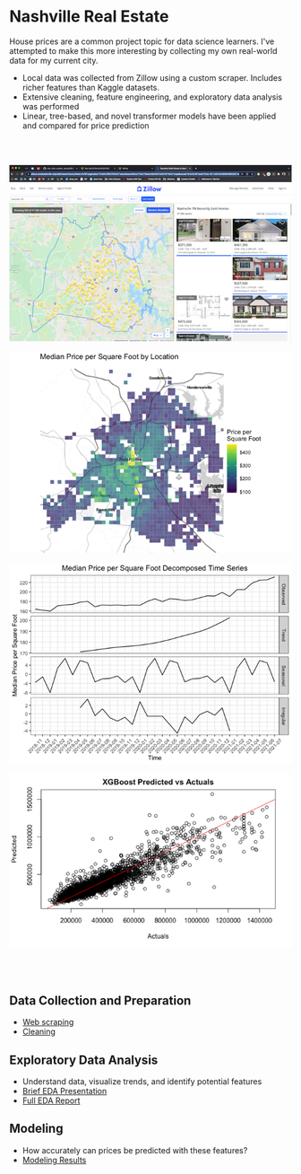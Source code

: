 # Nashville Real Estate

House prices are a common project topic for data science learners. I've attempted to make this more interesting by collecting my own real-world data for my current city.
- Local data was collected from Zillow using a custom scraper. Includes richer features than Kaggle datasets.
- Extensive cleaning, feature engineering, and exploratory data analysis was performed
- Linear, tree-based, and novel transformer models have been applied and compared for price prediction

<br>
<br>

![zillow_search_area](readme_images/zillow_search_area.png)

![map](readme_images/map.png)

![time_series](readme_images/time_series.png)

![xgboost](readme_images/xgboost.png)

<br>
<br>

## Data Collection and Preparation
-  [Web scraping](scrape.md)
-  [Cleaning](data/2_cleaned/clean_data.Rmd)

## Exploratory Data Analysis
- Understand data, visualize trends, and identify potential features
- [Brief EDA Presentation](brief_presentation.pdf)
- [Full EDA Report](final_report.pdf)

## Modeling
- How accurately can prices be predicted with these features?
- [Modeling Results](modeling/modeling.md)
